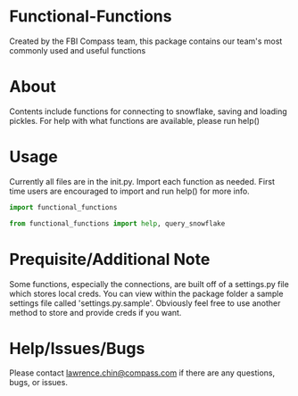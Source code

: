 # Functional-Functions
Created by the FBI Compass team, this package contains our team's most commonly used and useful functions

# About
Contents include functions for connecting to snowflake, saving and loading pickles. For help with what functions are available, please run help()

# Usage
Currently all files are in the init.py. Import each function as needed. First time users are encouraged to import and run help() for more info.

````python
import functional_functions
````

````python
from functional_functions import help, query_snowflake
````

# Prequisite/Additional Note
Some functions, especially the connections, are built off of a settings.py file which stores local creds. You can view within the package folder a sample settings file called 'settings.py.sample'. Obviously feel free to use another method to store and provide creds if you want.

# Help/Issues/Bugs
Please contact lawrence.chin@compass.com if there are any questions, bugs, or issues.